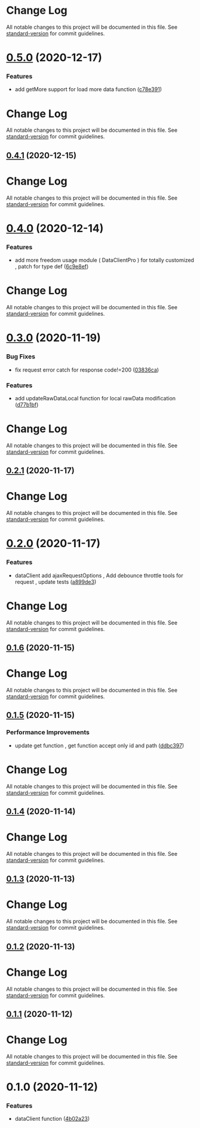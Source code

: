 # Change Log

All notable changes to this project will be documented in this file. See [standard-version](https://github.com/conventional-changelog/standard-version) for commit guidelines.

# [0.5.0](https://github.com/21epub/epub-data-client/compare/v0.4.1...v0.5.0) (2020-12-17)

### Features

- add getMore support for load more data function ([c78e391](https://github.com/21epub/epub-data-client/commit/c78e391))

# Change Log

All notable changes to this project will be documented in this file. See [standard-version](https://github.com/conventional-changelog/standard-version) for commit guidelines.

## [0.4.1](https://github.com/21epub/epub-data-client/compare/v0.4.0...v0.4.1) (2020-12-15)

# Change Log

All notable changes to this project will be documented in this file. See [standard-version](https://github.com/conventional-changelog/standard-version) for commit guidelines.

# [0.4.0](https://github.com/21epub/epub-data-client/compare/v0.3.0...v0.4.0) (2020-12-14)

### Features

- add more freedom usage module ( DataClientPro ) for totally customized , patch for type def ([6c9e8ef](https://github.com/21epub/epub-data-client/commit/6c9e8ef))

# Change Log

All notable changes to this project will be documented in this file. See [standard-version](https://github.com/conventional-changelog/standard-version) for commit guidelines.

# [0.3.0](https://github.com/21epub/epub-data-client/compare/v0.2.1...v0.3.0) (2020-11-19)

### Bug Fixes

- fix request error catch for response code!=200 ([03836ca](https://github.com/21epub/epub-data-client/commit/03836ca))

### Features

- add updateRawDataLocal function for local rawData modification ([d77b1bf](https://github.com/21epub/epub-data-client/commit/d77b1bf))

# Change Log

All notable changes to this project will be documented in this file. See [standard-version](https://github.com/conventional-changelog/standard-version) for commit guidelines.

## [0.2.1](https://github.com/21epub/epub-data-client/compare/v0.2.0...v0.2.1) (2020-11-17)

# Change Log

All notable changes to this project will be documented in this file. See [standard-version](https://github.com/conventional-changelog/standard-version) for commit guidelines.

# [0.2.0](https://github.com/21epub/epub-data-client/compare/v0.1.6...v0.2.0) (2020-11-17)

### Features

- dataClient add ajaxRequestOptions , Add debounce throttle tools for request , update tests ([a899de3](https://github.com/21epub/epub-data-client/commit/a899de3))

# Change Log

All notable changes to this project will be documented in this file. See [standard-version](https://github.com/conventional-changelog/standard-version) for commit guidelines.

## [0.1.6](https://github.com/21epub/epub-data-client/compare/v0.1.5...v0.1.6) (2020-11-15)

# Change Log

All notable changes to this project will be documented in this file. See [standard-version](https://github.com/conventional-changelog/standard-version) for commit guidelines.

## [0.1.5](https://github.com/21epub/epub-data-client/compare/v0.1.4...v0.1.5) (2020-11-15)

### Performance Improvements

- update get function , get function accept only id and path ([ddbc397](https://github.com/21epub/epub-data-client/commit/ddbc397))

# Change Log

All notable changes to this project will be documented in this file. See [standard-version](https://github.com/conventional-changelog/standard-version) for commit guidelines.

## [0.1.4](https://github.com/21epub/epub-data-client/compare/v0.1.3...v0.1.4) (2020-11-14)

# Change Log

All notable changes to this project will be documented in this file. See [standard-version](https://github.com/conventional-changelog/standard-version) for commit guidelines.

## [0.1.3](https://github.com/21epub/epub-data-client/compare/v0.1.2...v0.1.3) (2020-11-13)

# Change Log

All notable changes to this project will be documented in this file. See [standard-version](https://github.com/conventional-changelog/standard-version) for commit guidelines.

## [0.1.2](https://github.com/21epub/epub-data-client/compare/v0.1.1...v0.1.2) (2020-11-13)

# Change Log

All notable changes to this project will be documented in this file. See [standard-version](https://github.com/conventional-changelog/standard-version) for commit guidelines.

## [0.1.1](https://github.com/21epub/epub-data-client/compare/v0.1.0...v0.1.1) (2020-11-12)

# Change Log

All notable changes to this project will be documented in this file. See [standard-version](https://github.com/conventional-changelog/standard-version) for commit guidelines.

# 0.1.0 (2020-11-12)

### Features

- dataClient function ([4b02a23](https://github.com/21epub/epub-data-client/commit/4b02a23))
